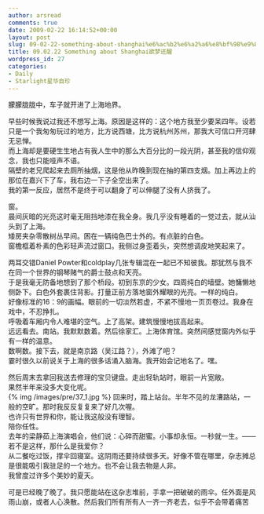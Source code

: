 ```yaml
---
author: arsread
comments: true
date: 2009-02-22 16:14:52+00:00
layout: post
slug: 09-02-22-something-about-shanghai%e6%ac%b2%e6%a2%a6%e8%bf%98%e9%86%92
title: 09.02.22 Something about Shanghai欲梦还醒
wordpress_id: 27
categories:
- Daily
- Starlight星华自珍
---
```


朦朦胧胧中，车子就开进了上海地界。  
  
早些时候我说过我还不想写上海。原因是这样的：这个地方我至少要呆四年。设若只是一个我匆匆玩过的地方，比方说西塘，比方说杭州苏州，那我大可信口开河肆无忌惮。  
而上海却是要硬生生地占有我人生中的那么大百分比的一段光阴，甚至我的信仰观念，我也只能哑声不语。  
隔壁的老兄爬起来去厕所抽烟，这是他从昨晚到现在抽的第四支烟。加上再边上的那位在嘉兴下了车，我右边一下子全空出来了。  
我的第一反应，居然不是终于可以翻身了可以伸腿了没有人挤我了。  
  
窗。  
晨间灰暗的光亮这时毫无阻挡地漆在我全身。我几乎没有睡着的一觉过去，就从汕头到了上海。  
矮房夹杂零散树丛早间。困在一辆纯色巴士外的。有点脏的白色。  
窗檐框着朴素的色彩轻声流过窗口。我侧过身歪着头，突然想调皮地笑起来了。  
<!--more-->
两耳交错Daniel Powter和coldplay几张专辑混在一起已不知彼我。那犹然与我不在同一个世界的钢琴赌气的爵士鼓点和天亮。  
于是我毫无防备地想到了那个桥段。初到东京的少女。四周纯白的墙壁。她慵懒地侧卧下。白色外套裹住背影。打量正前方落地窗外耀眼的光亮。一样的纯白。  
好像标准的16：9的画幅。眼前的一切淡然若虚，不紧不慢地一页页卷过。我身在戏中，不忍挣扎。  
呼吸着车厢内令人难堪的空气。上了高架。建筑慢慢地拔高起来。  
远远看去。南站。我默默数着。然后徐家汇。上海体育馆。突然间感觉窗内外似乎有一样的温意。  
数啊数。接下去，就是南京路（吴江路？），外滩了吧？  
霎时很久以前说关于上海的很多话涌入脑海。我开始会记地名了。嘿。  
  
然后周末去拿回我送去修理的宝贝键盘。走出轻轨站时，眼前一片宽敞。  
果然半年来没多大变化呢。  
{% img /images/pre/37_1.jpg %}
回来时，踏上站台。半年不见的龙漕路站，一般的空旷。那时我反反复复来了好几次喔。  
也许只有世界和你，能让我这般没有理智。  
陪你任性。  
去年的梁静茹上海演唱会，他们说：心碎而甜蜜。小事却永恒。一秒就一生。——若不是这样，那什么是我爱你？  
从二餐吃过饭，撑伞回寝室。这阴雨还要持续很多天。好像不管在哪里，杂志摊总是很能吸引我驻足的一个地方。也不会让我去物是人非。  
我曾度过许多个美妙的夏天。  
  
可是已经晚了晚了。我只愿能站在这杂志堆前，手拿一把破破的雨伞。任外面是风雨山崩，或者人心涣散。然后我们所有所有人一齐一齐老去，似乎不会带着痛苦

